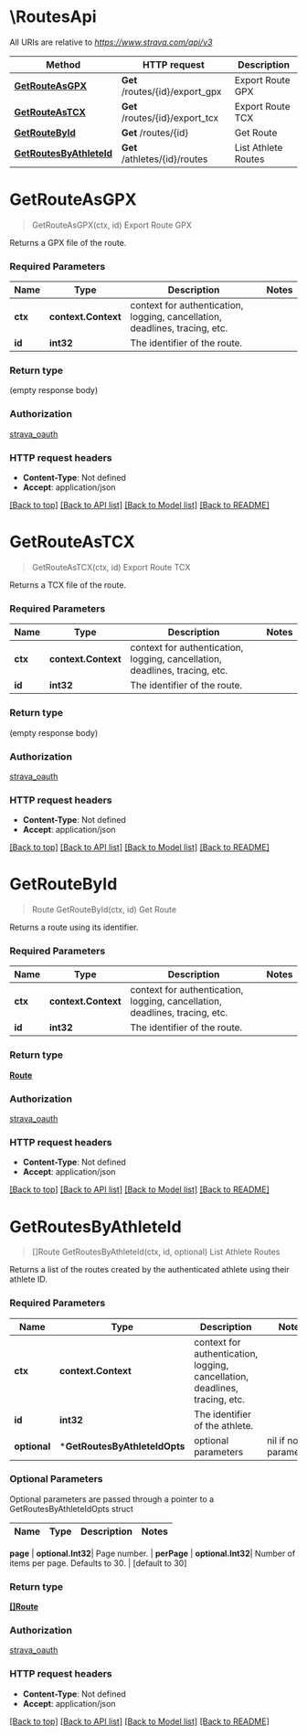 # \RoutesApi

All URIs are relative to *https://www.strava.com/api/v3*

Method | HTTP request | Description
------------- | ------------- | -------------
[**GetRouteAsGPX**](RoutesApi.md#GetRouteAsGPX) | **Get** /routes/{id}/export_gpx | Export Route GPX
[**GetRouteAsTCX**](RoutesApi.md#GetRouteAsTCX) | **Get** /routes/{id}/export_tcx | Export Route TCX
[**GetRouteById**](RoutesApi.md#GetRouteById) | **Get** /routes/{id} | Get Route
[**GetRoutesByAthleteId**](RoutesApi.md#GetRoutesByAthleteId) | **Get** /athletes/{id}/routes | List Athlete Routes


# **GetRouteAsGPX**
> GetRouteAsGPX(ctx, id)
Export Route GPX

Returns a GPX file of the route.

### Required Parameters

Name | Type | Description  | Notes
------------- | ------------- | ------------- | -------------
 **ctx** | **context.Context** | context for authentication, logging, cancellation, deadlines, tracing, etc.
  **id** | **int32**| The identifier of the route. | 

### Return type

 (empty response body)

### Authorization

[strava_oauth](../README.md#strava_oauth)

### HTTP request headers

 - **Content-Type**: Not defined
 - **Accept**: application/json

[[Back to top]](#) [[Back to API list]](../README.md#documentation-for-api-endpoints) [[Back to Model list]](../README.md#documentation-for-models) [[Back to README]](../README.md)

# **GetRouteAsTCX**
> GetRouteAsTCX(ctx, id)
Export Route TCX

Returns a TCX file of the route.

### Required Parameters

Name | Type | Description  | Notes
------------- | ------------- | ------------- | -------------
 **ctx** | **context.Context** | context for authentication, logging, cancellation, deadlines, tracing, etc.
  **id** | **int32**| The identifier of the route. | 

### Return type

 (empty response body)

### Authorization

[strava_oauth](../README.md#strava_oauth)

### HTTP request headers

 - **Content-Type**: Not defined
 - **Accept**: application/json

[[Back to top]](#) [[Back to API list]](../README.md#documentation-for-api-endpoints) [[Back to Model list]](../README.md#documentation-for-models) [[Back to README]](../README.md)

# **GetRouteById**
> Route GetRouteById(ctx, id)
Get Route

Returns a route using its identifier.

### Required Parameters

Name | Type | Description  | Notes
------------- | ------------- | ------------- | -------------
 **ctx** | **context.Context** | context for authentication, logging, cancellation, deadlines, tracing, etc.
  **id** | **int32**| The identifier of the route. | 

### Return type

[**Route**](Route.md)

### Authorization

[strava_oauth](../README.md#strava_oauth)

### HTTP request headers

 - **Content-Type**: Not defined
 - **Accept**: application/json

[[Back to top]](#) [[Back to API list]](../README.md#documentation-for-api-endpoints) [[Back to Model list]](../README.md#documentation-for-models) [[Back to README]](../README.md)

# **GetRoutesByAthleteId**
> []Route GetRoutesByAthleteId(ctx, id, optional)
List Athlete Routes

Returns a list of the routes created by the authenticated athlete using their athlete ID.

### Required Parameters

Name | Type | Description  | Notes
------------- | ------------- | ------------- | -------------
 **ctx** | **context.Context** | context for authentication, logging, cancellation, deadlines, tracing, etc.
  **id** | **int32**| The identifier of the athlete. | 
 **optional** | ***GetRoutesByAthleteIdOpts** | optional parameters | nil if no parameters

### Optional Parameters
Optional parameters are passed through a pointer to a GetRoutesByAthleteIdOpts struct

Name | Type | Description  | Notes
------------- | ------------- | ------------- | -------------

 **page** | **optional.Int32**| Page number. | 
 **perPage** | **optional.Int32**| Number of items per page. Defaults to 30. | [default to 30]

### Return type

[**[]Route**](Route.md)

### Authorization

[strava_oauth](../README.md#strava_oauth)

### HTTP request headers

 - **Content-Type**: Not defined
 - **Accept**: application/json

[[Back to top]](#) [[Back to API list]](../README.md#documentation-for-api-endpoints) [[Back to Model list]](../README.md#documentation-for-models) [[Back to README]](../README.md)

